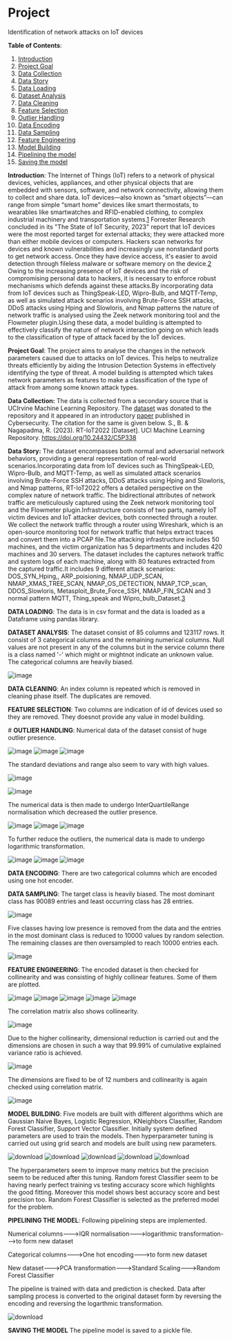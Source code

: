 # Project
Identification of network attacks on IoT devices

**Table of Contents**:


1. [Introduction](#intro)
2. [Project Goal](#goal)
3. [Data Collection](#datacollect)
4. [Data Story](#story)
5. [Data Loading](#dataloading)
6. [Dataset Analysis](#dataanalysis)
7. [Data Cleaning](#cleaning)
8. [Feature Selection](#featselect)
9. [Outlier Handling](#outhand)
10. [Data Encoding](#encoding)
11. [Data Sampling](#datsam)
12. [Feature Engineering](#feateng)
13. [Model Building](#modbuild)
14. [Pipelining the model](#pipe)
15. [Saving the model](#save)

<a name="intro"></a>**Introduction**:
The Internet of Things (IoT) refers to a network of physical devices, vehicles, appliances, and other physical objects that are embedded with sensors, software, and network connectivity, allowing them to collect and share data. IoT devices—also known as “smart objects”—can range from simple “smart home” devices like smart thermostats, to wearables like smartwatches and RFID-enabled clothing, to complex industrial machinery and transportation systems.[1](https://www.ibm.com/topics/internet-of-things)
Forrester Research concluded in its "The State of IoT Security, 2023" report that IoT devices were the most reported target for external attacks; they were attacked more than either mobile devices or computers. Hackers scan networks for devices and known vulnerabilities and increasingly use nonstandard ports to get network access. Once they have device access, it's easier to avoid detection through fileless malware or software memory on the device.[2](https://www.techtarget.com/iotagenda/tip/5-IoT-security-threats-to-prioritize)
Owing to the increasing presence of IoT devices and the risk of compromising personal data to hackers, it is necessary to enforce robust mechanisms which defends against these attacks.By incorporating data from IoT devices such as ThingSpeak-LED, Wipro-Bulb, and MQTT-Temp, as well as simulated attack scenarios involving Brute-Force SSH attacks, DDoS attacks using Hping and Slowloris, and Nmap patterns the nature of network traffic is analysed using the Zeek network monitoring tool and the Flowmeter plugin.Using these data, a model building is attempted to effectively classify the nature of network interaction going on which leads to the classification of type of attack faced by the IoT devices.

<a name="goal"></a>**Project Goal**:
The project aims to analyse the changes in the network parameters caused due to attacks on IoT devices. This helps to neutralize threats efficiently by aiding the Intrusion Detection Systems in effectively identifying the type of threat.
A model building is attempted which takes network parameters as features to make a classification of the type of attack from among some known attack types.

<a name="datacollect"></a>**Data Collection:**
The data is collected from a secondary source that is UCIrvine Machine Learning Repository. The [dataset](https://archive.ics.uci.edu/dataset/942/rt-iot2022) was donated to the repository and it appeared in an introductory [paper](semanticscholar.org/paper/Quantized-autoencoder-(QAE)-intrusion-detection-for-Sharmila-Nagapadma/753f6ede01b4acaa325e302c38f1e0c1ade74f5b) published in Cybersecurity. The citation for the same is given below.
S., B. & Nagapadma, R. (2023). RT-IoT2022  [Dataset]. UCI Machine Learning Repository. https://doi.org/10.24432/C5P338

<a name="story"></a>**Data Story:**
The dataset encompasses both normal and adversarial network behaviors, providing a general representation of real-world scenarios.Incorporating data from IoT devices such as ThingSpeak-LED, Wipro-Bulb, and MQTT-Temp, as well as simulated attack scenarios involving Brute-Force SSH attacks, DDoS attacks using Hping and Slowloris, and Nmap patterns, RT-IoT2022 offers a detailed perspective on the complex nature of network traffic. The bidirectional attributes of network traffic are meticulously captured using the Zeek network monitoring tool and the Flowmeter plugin.Infrastructure consists of two parts, namely IoT victim devices and IoT attacker devices, both connected through a router. We collect the network traffic through a router using Wireshark, which is an open-source monitoring tool for network traffic that helps extract traces and convert them into a PCAP file.The attacking infrastructure includes 50 machines, and the victim organization has 5 departments and includes 420 machines and 30 servers. The dataset includes the captures network traffic and system logs of each machine, along with 80 features extracted from the captured traffic.It includes 9 different attack scenarios: DOS_SYN_Hping,, ARP_poisioning, NMAP_UDP_SCAN,
NMAP_XMAS_TREE_SCAN, NMAP_OS_DETECTION, NMAP_TCP_scan, DDOS_Slowloris, Metasploit_Brute_Force_SSH, NMAP_FIN_SCAN and 3 normal pattern MQTT, Thing_speak and Wipro_bulb_Dataset.[3](https://www.kaggle.com/datasets/supplejade/rt-iot2022real-time-internet-of-things)

<a name="dataloading"></a>**DATA LOADING**:
The data is in csv format and the data is loaded as a Dataframe using pandas library.

<a name="dataanalysis"></a>**DATASET ANALYSIS**:
The dataset consist of 85 columns and 123117 rows. It consist of 3 categorical columns and the remaining numerical columns.
Null values are not present in any of the columns but in the service column there is a class named '-' which might or mightnot indicate an unknown value.
The categorical columns are heavily biased.

![image](https://github.com/user-attachments/assets/f9cc11e3-bf04-444c-b746-0f3bdee3a19d)


<a name="cleaning"></a>**DATA CLEANING**:
An index column is repeated which is removed in cleaning phase itself.
The duplicates are removed.

<a name="featselect"></a>**FEATURE SELECTION**:
Two columns are indication of id of devices used so they are removed. They doesnot provide any value in model building.

#<a name="outhand"></a> **OUTLIER HANDLING**:
Numerical data of the dataset consist of huge outlier presence.

![image](https://github.com/user-attachments/assets/891db72d-948c-44bd-9737-0bc3f07ecf2c)
![image](https://github.com/user-attachments/assets/1d4f371e-d8fc-4db8-9330-1fda5ee3fcc7)
![image](https://github.com/user-attachments/assets/ab926b0f-0948-48d0-a7e7-1eda0c893a0f)


The standard deviations and range also seem to vary with high values.

![image](https://github.com/user-attachments/assets/f95e168c-6bc4-437b-9b93-e45e0f735c91)

![image](https://github.com/user-attachments/assets/8479d22f-e8c4-4ef6-bb0f-e76ca160c45a)

The numerical data is then made to undergo InterQuartileRange normalisation which decreased the outlier presence.

![image](https://github.com/user-attachments/assets/12f5574b-5295-4e32-8953-724ffa0a5874)
![image](https://github.com/user-attachments/assets/9c0b6975-04de-4e79-98c1-0dd8db1cd5c4)
![image](https://github.com/user-attachments/assets/84af92a0-41de-4649-abf1-774f8b72ada4)



To further reduce the outliers, the numerical data is made to undergo logarithmic transformation.

![image](https://github.com/user-attachments/assets/c5241447-1907-490b-bb49-57a02f00366b)
![image](https://github.com/user-attachments/assets/aa8baf95-8163-427a-853c-25459bafca20)
![image](https://github.com/user-attachments/assets/072815f8-368c-4016-9133-d5d69d1a2105)



<a name="encoding"></a>**DATA ENCODING**:
There are two categorical columns which are encoded using one hot encoder.

<a name="datsam"></a>**DATA SAMPLING**:
The target class is heavily biased. The most dominant class has 90089 entries and least occurring class has 28 entries.

![image](https://github.com/user-attachments/assets/12eec2ba-5cfa-4755-ae19-85bb118618bf)

Five classes having low presence is removed from the data and the entries in the most dominant class is reduced to 10000 values by random selection.
The remaining classes are then oversampled to reach 10000 entries each.

![image](https://github.com/user-attachments/assets/9eee5958-1556-4232-b152-4ee5d5a21e56)


<a name="feateng"></a>**FEATURE ENGINEERING**:
The encoded dataset is then checked for collinearity and was consisting of highly collinear features. Some of them are plotted.

![image](https://github.com/user-attachments/assets/a05ddca8-5ba9-472c-9c6e-4b51bd1abc9b)
![image](https://github.com/user-attachments/assets/b5f3fa72-4b71-4997-815b-12921db9970b)
![image](https://github.com/user-attachments/assets/7177e9ca-e6f0-4c0a-9a29-d0f2c07ac2d1)
![image](https://github.com/user-attachments/assets/2cc449d6-97e5-4847-b977-fe97c632318f)
![image](https://github.com/user-attachments/assets/56f0592e-cf6f-4d09-8ee2-f0c73796808e)



The correlation matrix also shows collinearity.

![image](https://github.com/user-attachments/assets/76f6ce81-83b4-40c3-89c6-49d8a63dfb4d)

Due to the higher collinearity, dimensional reduction is carried out and the dimensions are chosen in such a way that 99.99% of cumulative explained variance ratio is achieved.

![image](https://github.com/user-attachments/assets/3d7cc53d-9e6b-47b4-9118-8c2a5af9f167)

The dimensions are fixed to be of 12 numbers and collinearity is again checked using correlation matrix.

![image](https://github.com/user-attachments/assets/b5e5997c-c21a-4858-8202-db96eb5b108c)


<a name="modbuild"></a>**MODEL BUILDING**:
Five models are built with different algorithms which are Gaussian Naive Bayes, Logistic Regression, KNeighbors Classifier, Random Forest Classifier, Support Vector Classifier.
Initially system defined parameters are used to train the models.
Then hyperparameter tuning is carried out using grid search and models are built using new parameters.

![download](https://github.com/user-attachments/assets/6e080f06-f945-4b2b-b61a-15a0ea9315f6)
![download](https://github.com/user-attachments/assets/bff02a5d-d7ca-49f2-abee-65426a3c82cf)
![download](https://github.com/user-attachments/assets/37bc41b8-51d9-42d6-99db-11723055a241)
![download](https://github.com/user-attachments/assets/c794b04e-8730-4560-9098-f2aeabbbf914)
![download](https://github.com/user-attachments/assets/f17d1a22-ffce-423c-a334-9c3e6ea60d67)


The hyperparameters seem to improve many metrics but the precision seem to be reduced after this tuning.
Random forest Classifier seem to be having nearly perfect training vs testing accuracy score which highlights the good fitting. Moreover this model shows best accuracy score and best precision too.
Random Forest Classifier is selected as the preferred model for the problem.

<a name="pipe"></a>**PIPELINING THE MODEL**:
Following pipelining steps are implemented.

Numerical columns--->IQR normalisation--->logarithmic transformation--->to form new dataset

Categorical columns--->One hot encoding--->to form new dataset

New dataset--->PCA transformation--->Standard Scaling--->Random Forest Classifier

The pipeline is trained with data and prediction is checked. Data after sampling process is converted to the original dataset form by reversing the encoding and reversing the logarthmic transformation.

![download](https://github.com/user-attachments/assets/484a228b-5270-4e7a-987b-0bfbc23b91f9)


<a name="save"></a>**SAVING THE MODEL**
The pipeline model is saved to a pickle file.
